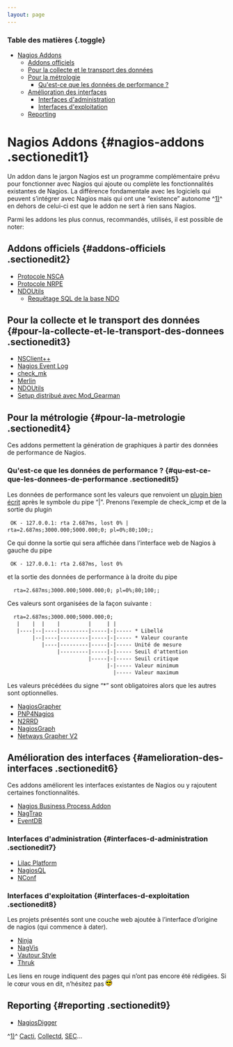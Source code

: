 ```yaml
---
layout: page
---
```


### Table des matières {.toggle}

-   [Nagios Addons](start.html#nagios-addons)
    -   [Addons officiels](start.html#addons-officiels)
    -   [Pour la collecte et le transport des
        données](start.html#pour-la-collecte-et-le-transport-des-donnees)
    -   [Pour la métrologie](start.html#pour-la-metrologie)
        -   [Qu'est-ce que les données de performance
            ?](start.html#qu-est-ce-que-les-donnees-de-performance)
    -   [Amélioration des
        interfaces](start.html#amelioration-des-interfaces)
        -   [Interfaces
            d'administration](start.html#interfaces-d-administration)
        -   [Interfaces
            d'exploitation](start.html#interfaces-d-exploitation)
    -   [Reporting](start.html#reporting)

Nagios Addons {#nagios-addons .sectionedit1}
=============

Un addon dans le jargon Nagios est un programme complémentaire prévu
pour fonctionner avec Nagios qui ajoute ou complète les fonctionnalités
existantes de Nagios. La différence fondamentale avec les logiciels qui
peuvent s’intégrer avec Nagios mais qui ont une “existence” autonome
^[1)](start.html#fn__1)^ en dehors de celui-ci est que le addon ne sert
à rien sans Nagios.

Parmi les addons les plus connus, recommandés, utilisés, il est possible
de noter:

Addons officiels {#addons-officiels .sectionedit2}
----------------

-   [Protocole
    NSCA](../../../../nagios/addons/nsca.html "nagios:addons:nsca")
-   [Protocole
    NRPE](../../../../nagios/addons/nrpe.html "nagios:addons:nrpe")
-   [NDOUtils](../../../../nagios/addons/ndoutils.html "nagios:addons:ndoutils")
    -   [Requêtage SQL de la base
        NDO](../../../../nagios/addons/ndoutils/sql-request.html "nagios:addons:ndoutils:sql-request")

Pour la collecte et le transport des données {#pour-la-collecte-et-le-transport-des-donnees .sectionedit3}
--------------------------------------------

-   [NSClient++](../../../../nagios/addons/nsclient.html "nagios:addons:nsclient")
-   [Nagios Event
    Log](http://wiki.monitoring-fr.org/nagios/addons/nagios-event-log "nagios:addons:nagios-event-log")
-   [check\_mk](../../../../nagios/addons/check_mk/start.html "nagios:addons:check_mk:start")
-   [Merlin](../../../../addons/merlin.html "nagios:addons:merlin")
-   [NDOUtils](../../../../nagios/addons/ndoutils.html "nagios:addons:ndoutils")
-   [Setup distribué avec
    Mod\_Gearman](../../../../nagios/addons/mod_gearman.html "nagios:addons:mod_gearman")

Pour la métrologie {#pour-la-metrologie .sectionedit4}
------------------

Ces addons permettent la génération de graphiques à partir des données
de performance de Nagios.

### Qu'est-ce que les données de performance ? {#qu-est-ce-que-les-donnees-de-performance .sectionedit5}

Les données de performance sont les valeurs que renvoient un [plugin
bien
écrit](http://nagiosplug.sourceforge.net/developer-guidelines.html#AEN201 "http://nagiosplug.sourceforge.net/developer-guidelines.html#AEN201")
après le symbole du pipe “|”. Prenons l’exemple de check\_icmp et de la
sortie du plugin

~~~
 OK - 127.0.0.1: rta 2.687ms, lost 0% | rta=2.687ms;3000.000;5000.000;0; pl=0%;80;100;;
~~~

Ce qui donne la sortie qui sera affichée dans l’interface web de Nagios
à gauche du pipe

~~~
 OK - 127.0.0.1: rta 2.687ms, lost 0%
~~~

et la sortie des données de performance à la droite du pipe

~~~
  rta=2.687ms;3000.000;5000.000;0; pl=0%;80;100;;
~~~

Ces valeurs sont organisées de la façon suivante :

~~~
  rta=2.687ms;3000.000;5000.000;0;
   |    |  |    |         |     | |
   |----|--|----|---------|-----|-|----- * Libellé 
        |--|----|---------|-----|-|----- * Valeur courante
           |----|---------|-----|-|----- Unité de mesure 
                |---------|-----|-|----- Seuil d'attention
                          |-----|-|----- Seuil critique 
                                |-|----- Valeur minimum
                                  |----- Valeur maximum
~~~

Les valeurs précédées du signe “\*” sont obligatoires alors que les
autres sont optionnelles.

-   [NagiosGrapher](../../../../nagios/addons/nagiosgrapher.html "nagios:addons:nagiosgrapher")
-   [PNP4Nagios](../../../../nagios/addons/pnp/start.html "nagios:addons:pnp:start")
-   [N2RRD](http://wiki.monitoring-fr.org/nagios/addons/n2rrd "nagios:addons:n2rrd")
-   [NagiosGraph](http://wiki.monitoring-fr.org/nagios/addons/nagiosgraph "nagios:addons:nagiosgraph")
-   [Netways Grapher
    V2](../../../../nagios/addons/netways-grapher-v2.html "nagios:addons:netways-grapher-v2")

Amélioration des interfaces {#amelioration-des-interfaces .sectionedit6}
---------------------------

Ces addons améliorent les interfaces existantes de Nagios ou y rajoutent
certaines fonctionnalités.

-   [Nagios Business Process
    Addon](../../../../nagios/addons/nagios-business-process-addons.html "nagios:addons:nagios-business-process-addons")
-   [NagTrap](../../../../addons/nagtrap.html "nagios:addons:nagtrap")
-   [EventDB](http://wiki.monitoring-fr.org/nagios/addons/eventdb "nagios:addons:eventdb")

### Interfaces d'administration {#interfaces-d-administration .sectionedit7}

-   [Lilac
    Platform](../../../../nagios/addons/lilac-platform.html "nagios:addons:lilac-platform")
-   [NagiosQL](../../../../nagios/addons/nagiosql.html "nagios:addons:nagiosql")
-   [NConf](../../../../nagios/addons/nconf.html "nagios:addons:nconf")

### Interfaces d'exploitation {#interfaces-d-exploitation .sectionedit8}

Les projets présentés sont une couche web ajoutée à l’interface
d’origine de nagios (qui commence à dater).

-   [Ninja](../../../../nagios/addons/ninja.html "nagios:addons:ninja")
-   [NagVis](../../../../nagios/addons/nagvis/start.html "nagios:addons:nagvis:start")
-   [Vautour
    Style](../../../../nagios/addons/vautour-style.html "nagios:addons:vautour-style")
-   [Thruk](http://wiki.monitoring-fr.org/nagios/addons/thruk "nagios:addons:thruk")

Les liens en rouge indiquent des pages qui n’ont pas encore été
rédigées. Si le cœur vous en dit, n’hésitez pas
![8-)](../../../../lib/images/smileys/icon_cool.gif)

Reporting {#reporting .sectionedit9}
---------

-   [NagiosDigger](../../../../nagios/addons/nagiosdigger.html "nagios:addons:nagiosdigger")

^[1)](start.html#fnt__1)^
[Cacti](../../../../cacti/start.html "cacti:start"),
[Collectd](../../../../collectd.html "collectd"),
[SEC](../../../../nagios/integration/sec.html "nagios:integration:sec")…
